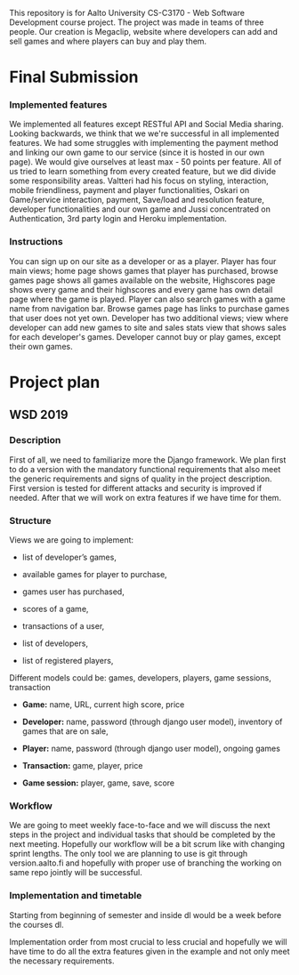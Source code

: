 This repository is for Aalto University CS-C3170 - Web Software Development course project. The project was made in teams of three people. Our creation is Megaclip, website where developers can add and sell games and where players can buy and play them. 

<h1>Final Submission</h1>

<h3>Implemented features</h3>

We implemented all features except RESTful API and Social Media sharing. Looking backwards, we think that we we're successful in all implemented features. We had some struggles with implementing the payment method and linking our own game to our service (since it is hosted in our own page). We would give ourselves at least max - 50 points per feature. All of us tried to learn something from every created feature, but we did divide some responsibility areas. Valtteri had his focus on styling, interaction, mobile friendliness, payment and player functionalities, Oskari on Game/service interaction, payment, Save/load and resolution feature, developer functionalities and our own game and Jussi concentrated on Authentication, 3rd party login and Heroku implementation.


<h3>Instructions</h3>

You can sign up on our site as a developer or as a player. Player has four main views; home page shows games that player has purchased, browse games page shows all games available on the website, Highscores page shows every game and their highscores and every game has own detail page where the game is played. Player can also search games with a game name from navigation bar. Browse games page has links to purchase games that user does not yet own. Developer has two additional views; view where developer can add new games to site and sales stats view that shows sales for each developer's games. Developer cannot buy or play games, except their own games.




<h1>Project plan</h1>

<h2>WSD 2019</h2>





<h3>Description</h3>

First of all, we need to familiarize more the Django framework. We plan first to do a version with the mandatory functional requirements that also meet the generic requirements and signs of quality in the project description. First version is tested for different attacks and security is improved if needed. After that we will work on extra features if we have time for them.  



<h3>Structure</h3>

Views we are going to implement:  

- list of developer’s games,  

- available games for player to purchase,  

- games user has purchased,  

- scores of a game,

- transactions of a user,  

- list of developers,  

- list of registered players,  



Different models could be:  games, developers, players, game sessions, transaction  

- <b>Game:</b> name, URL, current high score, price

- <b>Developer:</b> name, password (through django user model), inventory of games that are on sale,   

- <b>Player:</b> name, password (through django user model), ongoing games

- <b>Transaction:</b> game, player, price

- <b>Game session:</b> player, game, save, score  



<h3>Workflow</h3>

We are going to meet weekly face-to-face and we will discuss the next steps in the project and individual tasks that should be completed by the next meeting. Hopefully our workflow will be a bit scrum like with changing sprint lengths. The only tool we are planning to use is git through version.aalto.fi and hopefully with proper use of branching the working on same repo jointly will be successful.



<h3>Implementation and timetable</h3>

Starting from beginning of semester and inside dl would be a week before the courses dl.

Implementation order from most crucial to less crucial and hopefully we will have time to do all the extra features given in the example and not only meet the necessary requirements.
